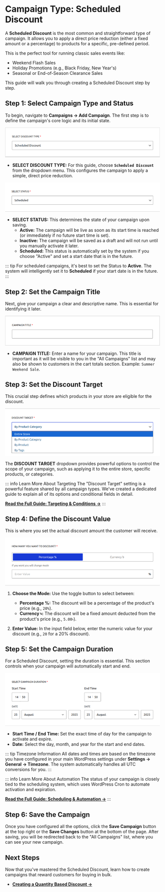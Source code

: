 # Campaign Type: Scheduled Discount

A **Scheduled Discount** is the most common and straightforward type of campaign. It allows you to apply a direct price reduction (either a fixed amount or a percentage) to products for a specific, pre-defined period.

This is the perfect tool for running classic sales events like:

- Weekend Flash Sales
- Holiday Promotions (e.g., Black Friday, New Year's)
- Seasonal or End-of-Season Clearance Sales

This guide will walk you through creating a Scheduled Discount step by step.

## Step 1: Select Campaign Type and Status

To begin, navigate to **Campaigns → Add Campaign**. The first step is to define the campaign's core logic and its initial state.

![Select Campaign Type](./../public/scheduled-type.png)

- **SELECT DISCOUNT TYPE:** For this guide, choose **`Scheduled Discount`** from the dropdown menu. This configures the campaign to apply a simple, direct price reduction.

![Select Campaign Status](./../public/scheduled-status.png)

- **SELECT STATUS:** This determines the state of your campaign upon saving.
  - **Active:** The campaign will be live as soon as its start time is reached (or immediately if no future start time is set).
  - **Inactive:** The campaign will be saved as a draft and will not run until you manually activate it later.
  - **Scheduled:** This status is automatically set by the system if you choose "Active" and set a start date that is in the future.

::: tip
For scheduled campaigns, it's best to set the Status to **Active**. The system will intelligently set it to **Scheduled** if your start date is in the future.
:::

## Step 2: Set the Campaign Title

Next, give your campaign a clear and descriptive name. This is essential for identifying it later.

![Set Campaign Title](./../public/scheduled-title.png)

- **CAMPAIGN TITLE:** Enter a name for your campaign. This title is important as it will be visible to you in the "All Campaigns" list and may also be shown to customers in the cart totals section. Example: `Summer Weekend Sale`.

## Step 3: Set the Discount Target

This crucial step defines which products in your store are eligible for the discount.

![Discount Target Dropdown](./../public/scheduled-target.png)

The **DISCOUNT TARGET** dropdown provides powerful options to control the scope of your campaign, such as applying it to the entire store, specific products, or categories.

::: info Learn More About Targeting
The "Discount Target" setting is a powerful feature shared by all campaign types. We've created a dedicated guide to explain all of its options and conditional fields in detail.

**[Read the Full Guide: Targeting & Conditions &rarr;](../core-concepts/targeting-and-conditions.md)**
:::

## Step 4: Define the Discount Value

This is where you set the actual discount amount the customer will receive.

![Define the Discount Value](./../public/scheduled-value.png)

1.  **Choose the Mode:** Use the toggle button to select between:

    - **Percentage %:** The discount will be a percentage of the product's price (e.g., `20%`).
    - **Currency ৳:** The discount will be a fixed amount deducted from the product's price (e.g., `5.00৳`).

2.  **Enter Value:** In the input field below, enter the numeric value for your discount (e.g., `20` for a 20% discount).

## Step 5: Set the Campaign Duration

For a Scheduled Discount, setting the duration is essential. This section controls when your campaign will automatically start and end.

![Set the Campaign Duration](./../public/scheduled-duration.png)

- **Start Time / End Time:** Set the exact time of day for the campaign to activate and expire.
- **Date:** Select the day, month, and year for the start and end dates.

::: tip Timezone Information
All dates and times are based on the timezone you have configured in your main WordPress settings under **Settings → General → Timezone**. The system automatically handles all UTC conversions for you.
:::

::: info Learn More About Automation
The status of your campaign is closely tied to the scheduling system, which uses WordPress Cron to automate activation and expiration.

**[Read the Full Guide: Scheduling & Automation &rarr;](../core-concepts/scheduling-and-automation.md)**
:::

## Step 6: Save the Campaign

Once you have configured all the options, click the **Save Campaign** button at the top right or the **Save Changes** button at the bottom of the page. After saving, you will be redirected back to the "All Campaigns" list, where you can see your new campaign.

## Next Steps

Now that you've mastered the Scheduled Discount, learn how to create campaigns that reward customers for buying in bulk.

- **[Creating a Quantity Based Discount &rarr;](./quantity-discounts.md)**
